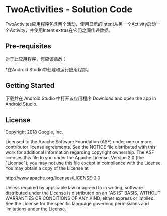 TwoActivities - Solution Code
=============================
TwoActivites应用程序包含两个活动，使用显示的Intent从另一个Activity启动一个Activity，并使用Intent extras在它们之间传递数据。

Pre-requisites
--------------
对于此应用程序，您应该熟悉：

*在Android Studio中创建和运行应用程序。

Getting Started
---------------
下载并在 Android Studio 中打开该应用程序
Download and open the app in Android Studio.

License
-------

Copyright 2018 Google, Inc.

Licensed to the Apache Software Foundation (ASF) under one or more contributor
license agreements.  See the NOTICE file distributed with this work for
additional information regarding copyright ownership.  The ASF licenses this
file to you under the Apache License, Version 2.0 (the "License"); you may not
use this file except in compliance with the License.  You may obtain a copy of
the License at

  http://www.apache.org/licenses/LICENSE-2.0

Unless required by applicable law or agreed to in writing, software
distributed under the License is distributed on an "AS IS" BASIS, WITHOUT
WARRANTIES OR CONDITIONS OF ANY KIND, either express or implied.  See the
License for the specific language governing permissions and limitations under
the License.
